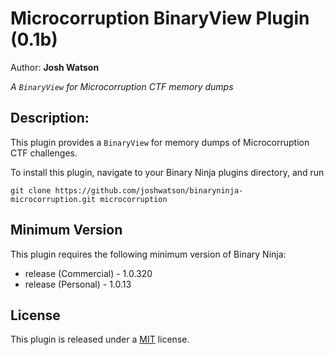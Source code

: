 # Microcorruption BinaryView Plugin (0.1b)
Author: **Josh Watson**

_A `BinaryView` for Microcorruption CTF memory dumps_

## Description:

This plugin provides a `BinaryView` for memory dumps of Microcorruption CTF challenges.

To install this plugin, navigate to your Binary Ninja plugins directory, and run

```git clone https://github.com/joshwatson/binaryninja-microcorruption.git microcorruption```

## Minimum Version

This plugin requires the following minimum version of Binary Ninja:

 * release (Commercial) - 1.0.320
 * release (Personal) - 1.0.13

## License

This plugin is released under a [MIT](LICENSE) license.